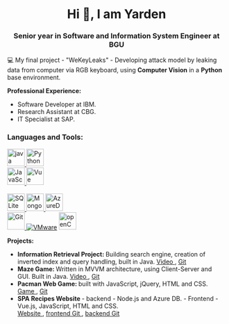 <h1 align="center">Hi 👋, I am Yarden</h1>
<h3 align="center">Senior year in Software and Information System Engineer at BGU</h3>

💻 My final project - "WeKeyLeaks" - Developing attack model by leaking data from computer via RGB keyboard, using **Computer Vision** in a **Python** base environment.
<p align="left">
<b>Professional Experience:</b><br>
	<ul align="left">
	  <li>Software Developer at IBM.</li>
	  <li>Research Assistant at CBG.</li>
	  <li>IT Specialist at SAP.</li>
	</ul>  
</p>
<h3 align="left">Languages and Tools:</h3>
<p align="left"> 
  <a href="https://www.java.com" target="_blank"> <img src="https://www.vectorlogo.zone/logos/java/java-icon.svg" alt="java" width="40" height="40"/> </a> 
  <a href="https://www.python.org" target="_blank"> <img src="https://www.vectorlogo.zone/logos/python/python-icon.svg" alt="Python" width="40" height="40"/> </a>
	<br>
  <a href="https://www.javascript.com/" target="_blank"> <img src="https://www.vectorlogo.zone/logos/javascript/javascript-icon.svg" alt="JavaScript" width="40" height="40"/> </a>
	<a href="https://vuejs.org/" target="_blank"> <img src="https://www.vectorlogo.zone/logos/vuejs/vuejs-icon.svg" alt="Vue" width="40" height="40"/> </a>
	<br>
	<br>
	<a href="https://www.sqlite.org/index.html" target="_blank"> <img src="https://www.vectorlogo.zone/logos/sqlite/sqlite-icon.svg" alt="SQLite" width="40" height="40"/> </a>
	<a href="https://www.mongodb.com/" target="_blank"> <img src="https://www.vectorlogo.zone/logos/mongodb/mongodb-icon.svg" alt="MongoDB" width="40" height="40"/> </a>
	<a href="https://azure.microsoft.com/" target="_blank"> <img src="https://www.vectorlogo.zone/logos/microsoft_azure/microsoft_azure-icon.svg" alt="AzureDB" width="40" height="40"/> </a>
	<br>
  <a href="https://git-scm.com/" target="_blank"> <img src="https://www.vectorlogo.zone/logos/git-scm/git-scm-icon.svg" alt="Git" width="40" height="40"/> </a>
  <a href='https://www.vmware.com/' ><img src='https://svgshare.com/i/X53.svg' title='VMware' /></a>
	<a href="https://opencv.org/" target="_blank"> <img src="https://www.vectorlogo.zone/logos/opencv/opencv-icon.svg" alt="openCV" width="40" height="40"/> </a>
</p>
<p>
	<b>
		Projects:
	</b>
</p>
<ul>
	<li>
		<b>
			Information Retrieval Project:
		</b>
		Building search engine, creation of inverted index and query handling, built in Java.
		<a href="https://youtu.be/_N4_TmUUFRc">
			Video
		</a>
		,
		<a href="https://github.com/Curiey/InformationRetrieval-SearchEngine">
			Git
		</a>
	</li>
	<li>
		<b>
			Maze Game:
		</b>
		Written in MVVM architecture, using Client-Server and GUI. Built in Java.
		<a href="https://youtu.be/60d5L69jm7o">
			Video
		</a>
		,
		<a href="https://github.com/Curiey/MazeGame">
			Git
		</a>
	</li>
	<li>
		<b>
			Pacman Web Game:
		</b>
		built with JavaScript, jQuery, HTML and CSS.
		<a href="https://curiey.github.io/packman/">
			Game
		</a>
		,
		<a href="https://github.com/Curiey/packman">
			Git
		</a>
	</li>
	<li>
		<b>
			SPA Recipes Website
		</b>
		- backend - Node.js and Azure DB.
		- Frontend - Vue.js, JavaScript, HTML and CSS.
		<br>
		<a href="https://curiey.github.io/Recipes-Front/#/">
			Website
		</a>
		,
		<a href="https://github.com/Curiey/Recipes-Front">
			frontend Git
		</a>
		,
		<a href="https://github.com/Curiey/Recipes-Server">
			backend Git
		</a>
	</li>
</ul>
